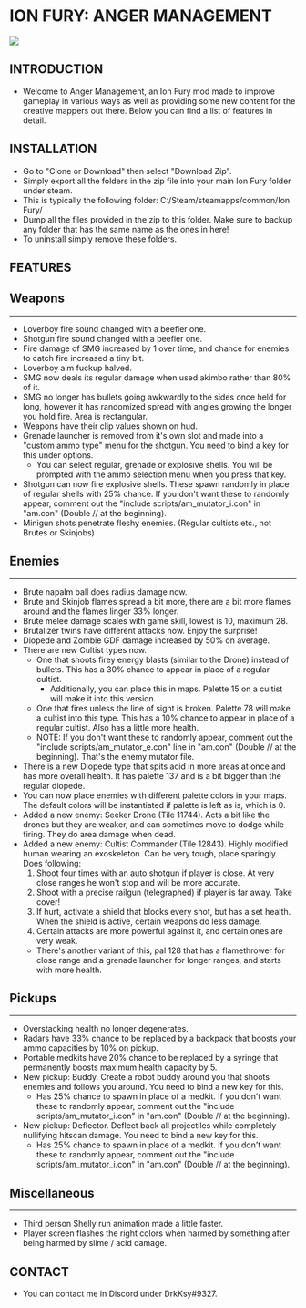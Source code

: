 # ION FURY: ANGER MANAGEMENT

<img src="https://imgur.com/Y2q9K4B.png"/>

## INTRODUCTION
- Welcome to Anger Management, an Ion Fury mod made to improve gameplay in various ways as well as providing some new content for the creative mappers out there. Below you can find a list of features in detail.

## INSTALLATION

- Go to "Clone or Download" then select "Download Zip".
- Simply export all the folders in the zip file into your main Ion Fury folder under steam.
- This is typically the following folder: C:/Steam/steamapps/common/Ion Fury/
- Dump all the files provided in the zip to this folder. Make sure to backup any folder that has the same name as the ones in here!
- To uninstall simply remove these folders.

## FEATURES

## Weapons
----------

* Loverboy fire sound changed with a beefier one.
* Shotgun fire sound changed with a beefier one.
* Fire damage of SMG increased by 1 over time, and chance for enemies to catch fire increased a tiny bit.
* Loverboy aim fuckup halved.
* SMG now deals its regular damage when used akimbo rather than 80% of it.
* SMG no longer has bullets going awkwardly to the sides once held for long, however it has randomized spread with angles growing the longer you hold fire. Area is rectangular.
* Weapons have their clip values shown on hud.
* Grenade launcher is removed from it's own slot and made into a "custom ammo type" menu for the shotgun. You need to bind a key for this under options.
	- You can select regular, grenade or explosive shells. You will be prompted with the ammo selection menu when you press that key.
* Shotgun can now fire explosive shells. These spawn randomly in place of regular shells with 25% chance. If you don't want these to randomly appear, comment out the "include scripts/am_mutator_i.con" in "am.con" (Double // at the beginning).
* Minigun shots penetrate fleshy enemies. (Regular cultists etc., not Brutes or Skinjobs)


## Enemies
----------

* Brute napalm ball does radius damage now.
* Brute and Skinjob flames spread a bit more, there are a bit more flames around and the flames linger 33% longer.
* Brute melee damage scales with game skill, lowest is 10, maximum 28.
* Brutalizer twins have different attacks now. Enjoy the surprise!
* Diopede and Zombie GDF damage increased by 50% on average.
* There are new Cultist types now.
	- One that shoots firey energy blasts (similar to the Drone) instead of bullets. This has a 30% chance to appear in place of a regular cultist.
		+ Additionally, you can place this in maps. Palette 15 on a cultist will make it into this version.
	- One that fires unless the line of sight is broken. Palette 78 will make a cultist into this type. This has a 10% chance to appear in place of a regular cultist. Also has a little more health.
	- NOTE: If you don't want these to randomly appear, comment out the "include scripts/am_mutator_e.con" line in "am.con" (Double // at the beginning). That's the enemy mutator file.
* There is a new Diopede type that spits acid in more areas at once and has more overall health. It has palette 137 and is a bit bigger than the regular diopede.
* You can now place enemies with different palette colors in your maps. The default colors will be instantiated if palette is left as is, which is 0.
* Added a new enemy: Seeker Drone (Tile 11744). Acts a bit like the drones but they are weaker, and can sometimes move to dodge while firing. They do area damage when dead.
* Added a new enemy: Cultist Commander (Tile 12843). Highly modified human wearing an exoskeleton. Can be very tough, place sparingly. Does following:
	1. Shoot four times with an auto shotgun if player is close. At very close ranges he won't stop and will be more accurate.
	2. Shoot with a precise railgun (telegraphed) if player is far away. Take cover!
	3. If hurt, activate a shield that blocks every shot, but has a set health. When the shield is active, certain weapons do less damage.
	4. Certain attacks are more powerful against it, and certain ones are very weak.
	- There's another variant of this, pal 128 that has a flamethrower for close range and a grenade launcher for longer ranges, and starts with more health.


## Pickups
----------

* Overstacking health no longer degenerates.
* Radars have 33% chance to be replaced by a backpack that boosts your ammo capacities by 10% on pickup.
* Portable medkits have 20% chance to be replaced by a syringe that permanently boosts maximum health capacity by 5.
* New pickup: Buddy. Create a robot buddy around you that shoots enemies and follows you around. You need to bind a new key for this.
	- Has 25% chance to spawn in place of a medkit. If you don't want these to randomly appear, comment out the "include scripts/am_mutator_i.con" in "am.con" (Double // at the beginning).
* New pickup: Deflector. Deflect back all projectiles while completely nullifying hitscan damage. You need to bind a new key for this.
	- Has 25% chance to spawn in place of a medkit. If you don't want these to randomly appear, comment out the "include scripts/am_mutator_i.con" in "am.con" (Double // at the beginning).
	

## Miscellaneous
----------------

* Third person Shelly run animation made a little faster.
* Player screen flashes the right colors when harmed by something after being harmed by slime / acid damage.


## CONTACT
- You can contact me in Discord under DrkKsy#9327.